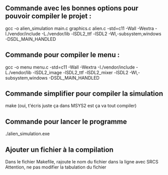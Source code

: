 ## Commande avec les bonnes options pour pouvoir compiler le projet :  
gcc -o alien_simulation main.c graphics.c alien.c -std=c11 -Wall -Wextra -I./vendor/include -L./vendor/lib -lSDL2_ttf -lSDL2 -Wl,-subsystem,windows -DSDL_MAIN_HANDLED

## Commande pour compiler le menu :  
gcc -o menu menu.c -std=c11 -Wall -Wextra -I./vendor/include -L./vendor/lib -lSDL2_image -lSDL2_ttf -lSDL2_mixer -lSDL2 -Wl,-subsystem,windows -DSDL_MAIN_HANDLED


## Commande simplifier pour compiler la simulation
make (oui, t'écris juste ça dans MSYS2 est ça va tout compiler)

## Commande pour lancer le programme
./alien_simulation.exe

## Ajouter un fichier à la compilation
Dans le fichier Makefile, rajoute le nom du fichier dans la ligne avec SRCS
Attention, ne pas modifier la tabulation du fichier
